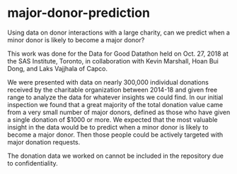 # major-donor-prediction
Using data on donor interactions with a large charity, can we predict when a minor donor is likely to become a major donor?

This work was done for the Data for Good Datathon held on Oct. 27, 2018 at the SAS Institute, Toronto, in collaboration with Kevin Marshall, Hoan Bui Dong, and Laks Vajjhala of Capco.

We were presented with data on nearly 300,000 individual donations received by the charitable organization between 2014-18 and given free range to analyze the data for whatever insights we could find. In our initial inspection we found that a great majority of the total donation value came from a very small number of major donors, defined as those who have given a single donation of $1000 or more. We expected that the most valuable insight in the data would be to predict when a minor donor is likely to become a major donor. Then those people could be actively targeted with major donation requests.



The donation data we worked on cannot be included in the repository due to confidentiality.
